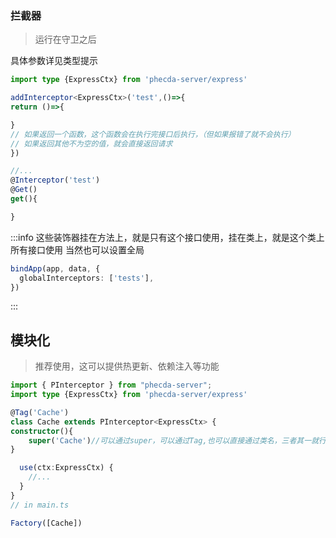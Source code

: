 ### 拦截器
> 运行在守卫之后

具体参数详见类型提示
```ts
import type {ExpressCtx} from 'phecda-server/express'

addInterceptor<ExpressCtx>('test',()=>{
return ()=>{

}
// 如果返回一个函数，这个函数会在执行完接口后执行，（但如果报错了就不会执行）
// 如果返回其他不为空的值，就会直接返回请求
})

//...
@Interceptor('test')
@Get()
get(){

}

```


:::info
这些装饰器挂在方法上，就是只有这个接口使用，挂在类上，就是这个类上所有接口使用
当然也可以设置全局

```ts
bindApp(app, data, {
  globalInterceptors: ['tests'],
})
```

:::

## 模块化

> 推荐使用，这可以提供热更新、依赖注入等功能

```ts
import { PInterceptor } from "phecda-server";
import type {ExpressCtx} from 'phecda-server/express'

@Tag('Cache')
class Cache extends PInterceptor<ExpressCtx> {
constructor(){
    super('Cache')//可以通过super，可以通过Tag,也可以直接通过类名，三者其一就行
}

  use(ctx:ExpressCtx) {
    //...
  }
}
// in main.ts

Factory([Cache])

```

